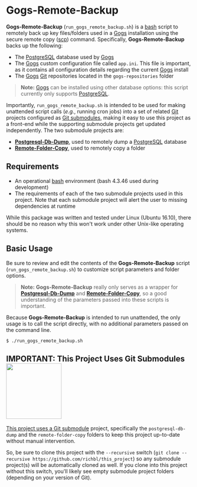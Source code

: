 # Gogs-Remote-Backup
**Gogs-Remote-Backup** (`run_gogs_remote_backup.sh`) is a [bash](https://en.wikipedia.org/wiki/Bash_%28Unix_shell%29) script to remotely back up key files/folders used in a [Gogs](https://gogs.io/) installation using the secure remote copy ([scp](http://man7.org/linux/man-pages/man1/scp.1.html)) command. Specifically, **Gogs-Remote-Backup** backs up the following:

- The [PostgreSQL](https://www.postgresql.org/) database used by [Gogs](https://gogs.io/)
- The [Gogs](https://gogs.io/) custom configuration file called `app.ini`. This file is important, as it contains all configuration details regarding the current [Gogs](https://gogs.io/) install
- The [Gogs](https://gogs.io/) [Git](https://git-scm.com/) repositories located in the `gogs-repositories` folder

> **Note:** [Gogs](https://gogs.io/) can be installed using other database options: this script currently only supports [PostgreSQL](https://www.postgresql.org/).

Importantly, `run_gogs_remote_backup.sh` is intended to be used for making unattended script calls (*e.g.*, running cron jobs) into a set of related [Git](https://git-scm.com/) projects configured as [Git submodules](https://git-scm.com/book/en/v2/Git-Tools-Submodules), making it easy to use this project as a front-end while the supporting submodule projects get updated independently. The two submodule projects are:

- [**Postgresql-Db-Dump**](https://github.com/richbl/postgresql-db-dump), used to remotely dump a [PostgreSQL](https://www.postgresql.org/) database
- [**Remote-Folder-Copy**](https://github.com/richbl/remote-folder-copy), used to remotely copy a folder

## Requirements

 - An operational [bash](https://en.wikipedia.org/wiki/Bash_%28Unix_shell%29) environment (bash 4.3.46 used during development)
 -  The requirements of each of the two submodule projects used in this project. Note that each submodule project will alert the user to missing dependencies at runtime

While this package was written and tested under Linux (Ubuntu 16.10), there should be no reason why this won't work under other Unix-like operating systems.

## Basic Usage

Be sure to review and edit the contents of the **Gogs-Remote-Backup** script (`run_gogs_remote_backup.sh`) to customize script parameters and folder options.

> **Note:** **Gogs-Remote-Backup** really only serves as a wrapper for [**Postgresql-Db-Dump**](https://github.com/richbl/postgresql-db-dump) and [**Remote-Folder-Copy**](https://github.com/richbl/remote-folder-copy), so a good understanding of the parameters passed into these scripts is important.

Because **Gogs-Remote-Backup** is intended to run unattended, the only usage is to call the script directly, with no additional parameters passed on the command line.

    $ ./run_gogs_remote_backup.sh
    

## IMPORTANT: This Project Uses Git Submodules  <a id="img" href="#img"><img src="https://user-images.githubusercontent.com/10182110/208980142-08d4cf6e-20ac-4243-ac69-e056258b0315.png" width="150" />

This project uses a Git [submodule](https://git-scm.com/book/en/v2/Git-Tools-Submodules) project, specifically the `postgresql-db-dump` and the `remote-folder-copy` folders to keep this project up-to-date without manual intervention.

So, be sure to clone this project with the `--recursive` switch (`git clone --recursive https://github.com/richbl/this_project`) so any submodule project(s) will be automatically cloned as well. If you clone into this project without this switch, you'll likely see empty submodule project folders (depending on your version of Git).

